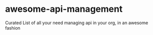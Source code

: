 # awesome-api-management
Curated List of all your need managing api in your org, in an awesome fashion
